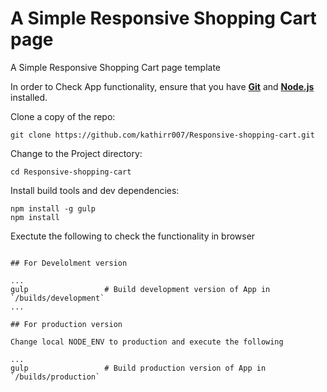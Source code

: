 # A Simple Responsive Shopping Cart page
A Simple Responsive Shopping Cart page template

In order to Check App functionality, ensure that you have **[Git](http://git-scm.com/downloads)** and **[Node.js](http://nodejs.org)** installed.

Clone a copy of the repo: 

```
git clone https://github.com/kathirr007/Responsive-shopping-cart.git
```

Change to the Project directory:

```
cd Responsive-shopping-cart
```

Install build tools and dev dependencies:

```
npm install -g gulp
npm install
```

Exectute the following to check the functionality in browser

```

## For Develolment version

...
gulp                 # Build development version of App in `/builds/development`
...

## For production version

Change local NODE_ENV to production and execute the following

...
gulp                 # Build production version of App in `/builds/production`
```
